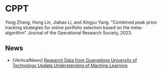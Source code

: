 # CPPT
Yong Zhang, Hong Lin, Jiahao Li, and Xingyu Yang. "Combined peak price tracking strategies for online portfolio selection based on the meta-algorithm" Journal of the Operational Research Society, 2023.

## News
* [VerticalNews] [Research Data from Guangdong University of Technology Update Understanding of Machine Learning]([https://njublockchain.com/wos/view/3684141017](https://go.gale.com/ps/i.do?id=GALE%7CA788233072&sid=sitemap&v=2.1&it=r&p=AONE&sw=w&userGroupName=anon%7Ec1797388&aty=open-web-entry))
